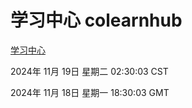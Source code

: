 # 学习中心 colearnhub
[学习中心](http://219.139.196.42:56308/colearnhub/)

2024年 11月 19日 星期二 02:30:03 CST

2024年 11月 18日 星期一 18:30:03 GMT
